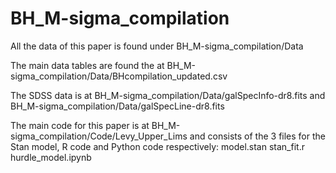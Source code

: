 # BH_M-sigma_compilation

All the data of this paper is found under BH_M-sigma_compilation/Data

The main data tables are found the at BH_M-sigma_compilation/Data/BHcompilation_updated.csv

The SDSS data is at BH_M-sigma_compilation/Data/galSpecInfo-dr8.fits and BH_M-sigma_compilation/Data/galSpecLine-dr8.fits

The main code for this paper is at BH_M-sigma_compilation/Code/Levy_Upper_Lims and consists of the 3 files for the Stan model, R code and Python code respectively: model.stan stan_fit.r hurdle_model.ipynb
